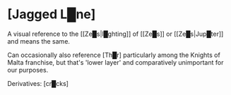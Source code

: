 # **[Jagged L█ne]**


A visual reference to the [[Ze█s|l█ghting]] of [[Ze█s]] or [[Ze█s|Jup█ter]] and means the same.

Can occasionally also reference [Th█r] particularly among the Knights of Malta franchise, but that's 'lower layer' and comparatively unimportant for our purposes.

Derivatives: [cr█cks]